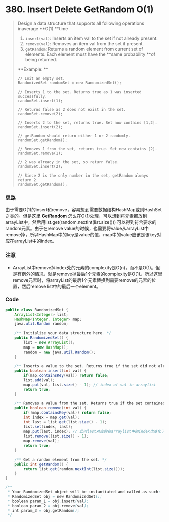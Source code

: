 # 380. Insert Delete GetRandom O\(1\)

> Design a data structure that supports all following operations inaverage **O\(1\) **time
>
> 1. `insert(val)`: Inserts an item val to the set if not already present.
> 2. `remove(val)`: Removes an item val from the set if present.
> 3. `getRandom`: Returns a random element from current set of elements. Each element must have the **same probability **of being returned.
>
> **Example: **
>
> ```
> // Init an empty set.
> RandomizedSet randomSet = new RandomizedSet();
>
> // Inserts 1 to the set. Returns true as 1 was inserted successfully.
> randomSet.insert(1);
>
> // Returns false as 2 does not exist in the set.
> randomSet.remove(2);
>
> // Inserts 2 to the set, returns true. Set now contains [1,2].
> randomSet.insert(2);
>
> // getRandom should return either 1 or 2 randomly.
> randomSet.getRandom();
>
> // Removes 1 from the set, returns true. Set now contains [2].
> randomSet.remove(1);
>
> // 2 was already in the set, so return false.
> randomSet.insert(2);
>
> // Since 2 is the only number in the set, getRandom always return 2.
> randomSet.getRandom();
> ```

### 思路

由于需要O\(1\)的insert和remove，容易想到需要数据结构HashMap或则HashSet之类的。但是这里 **GetRandom** 怎么在O\(1\)处理，可以想到将元素都放到arrayList中，然后用list.get\(random.nextInt\(list.size\(\)\)\) 可以得到符合要求的random元素。由于在remove value的时候，也需要将value从arrayList中remove掉，所以HashMap中的key是value的值，map中的value应该是该key对应在arrayList中的index。

### 注意

* ArrayList中remove掉index处的元素的complexity是O\(n\)，而不是O\(1\)。但是有例外的情况，就是remove掉最后1个元素的complexity是O\(1\)。所以这里remove元素时，将arrayList的最后1个元素替换到需要remove的元素的位置，然后remove list中的最后一个element。

### Code

```java
public class RandomizedSet {
    ArrayList<Integer> list;
    HashMap<Integer, Integer> map;
    java.util.Random random;
    
    /** Initialize your data structure here. */
    public RandomizedSet() {
        list = new ArrayList();
        map = new HashMap();
        random = new java.util.Random();
    }
    
    /** Inserts a value to the set. Returns true if the set did not already contain the specified element. */
    public boolean insert(int val) {
        if(map.containsKey(val)) return false;
        list.add(val);
        map.put(val, list.size() - 1); // index of val in arraylist
        return true;
    }
    
    /** Removes a value from the set. Returns true if the set contained the specified element. */
    public boolean remove(int val) {
        if(!map.containsKey(val)) return false;
        int index = map.get(val);
        int last = list.get(list.size() - 1);
        list.set(index, last);
        map.put(last, index); // 此时last对应的在arraylist中的index也变化了，需要update hashMap
        list.remove(list.size() - 1);
        map.remove(val);
        return true;
    }
    
    /** Get a random element from the set. */
    public int getRandom() {
        return list.get(random.nextInt(list.size()));
    }
}

/**
 * Your RandomizedSet object will be instantiated and called as such:
 * RandomizedSet obj = new RandomizedSet();
 * boolean param_1 = obj.insert(val);
 * boolean param_2 = obj.remove(val);
 * int param_3 = obj.getRandom();
 */
```



